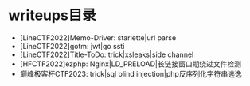 # writeups目录
* [LineCTF2022]Memo-Driver: starlette|url parse
* [LineCTF2022]gotm: jwt|go ssti
* [LineCTF2022]Title-ToDo: trick|xsleaks|side channel
* [HFCTF2022]ezphp: Nginx|LD_PRELOAD|长链接窗口期绕过文件检测
* 巅峰极客杯CTF2023: trick|sql blind injection|php反序列化字符串逃逸
